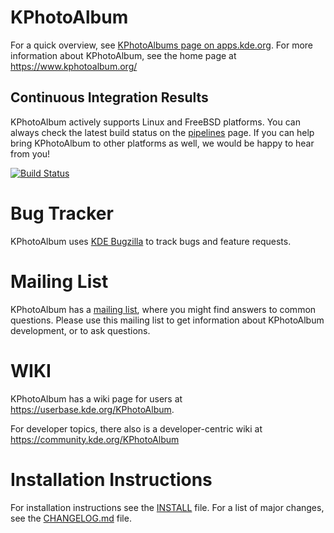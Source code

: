 KPhotoAlbum
===========

For a quick overview, see [KPhotoAlbums page on apps.kde.org](https://apps.kde.org/de/kphotoalbum/).
For more information about KPhotoAlbum, see the home page at
https://www.kphotoalbum.org/

## Continuous Integration Results

KPhotoAlbum actively supports Linux and FreeBSD platforms. You can always check the latest build status on the [pipelines](https://invent.kde.org/graphics/kphotoalbum/-/pipelines) page.
If you can help bring KPhotoAlbum to other platforms as well, we would be happy to hear from you!

[![Build Status](https://invent.kde.org/graphics/kphotoalbum/badges/master/pipeline.svg?ignore_skipped=true)](https://invent.kde.org/graphics/kphotoalbum/-/pipelines)<br/>

Bug Tracker
===========

KPhotoAlbum uses [KDE Bugzilla](https://bugs.kde.org/buglist.cgi?bug_status=UNCONFIRMED&bug_status=CONFIRMED&bug_status=ASSIGNED&bug_status=REOPENED&bug_status=NEEDSINFO&product=kphotoalbum&query_format=advanced) to track bugs and feature requests.

Mailing List
============

KPhotoAlbum has a [mailing list](https://mail.kde.org/cgi-bin/mailman/listinfo/kphotoalbum),
where you might find answers to common questions.
Please use this mailing list to get information about KPhotoAlbum development, or to ask questions.


WIKI
====

KPhotoAlbum has a wiki page for users at https://userbase.kde.org/KPhotoAlbum.

For developer topics, there also is a developer-centric wiki at https://community.kde.org/KPhotoAlbum


Installation Instructions
=========================

For installation instructions see the [INSTALL](https://invent.kde.org/graphics/kphotoalbum/-/blob/master/INSTALL) file.  For a list of
major changes, see the [CHANGELOG.md](https://invent.kde.org/graphics/kphotoalbum/-/blob/master/CHANGELOG.md) file.
